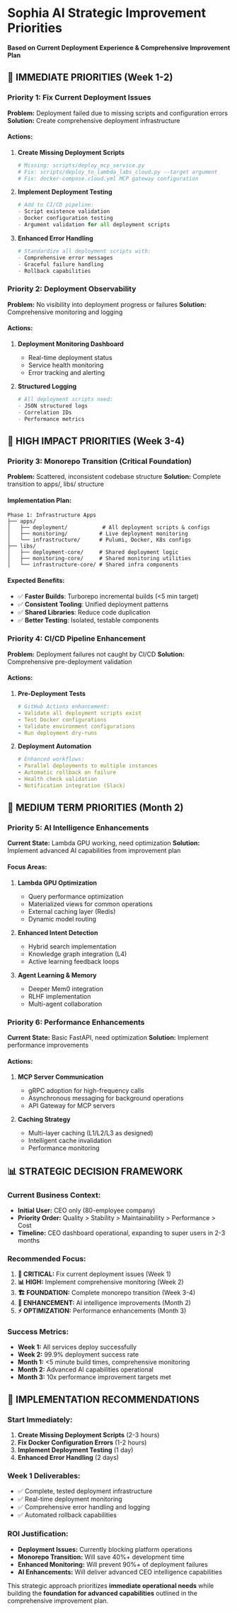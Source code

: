 # Sophia AI Strategic Improvement Priorities
**Based on Current Deployment Experience & Comprehensive Improvement Plan**

## 🚨 **IMMEDIATE PRIORITIES (Week 1-2)**

### **Priority 1: Fix Current Deployment Issues**
**Problem:** Deployment failed due to missing scripts and configuration errors
**Solution:** Create comprehensive deployment infrastructure

#### **Actions:**
1. **Create Missing Deployment Scripts**
   ```bash
   # Missing: scripts/deploy_mcp_service.py
   # Fix: scripts/deploy_to_lambda_labs_cloud.py --target argument
   # Fix: docker-compose.cloud.yml MCP gateway configuration
   ```

2. **Implement Deployment Testing**
   ```python
   # Add to CI/CD pipeline:
   - Script existence validation
   - Docker configuration testing
   - Argument validation for all deployment scripts
   ```

3. **Enhanced Error Handling**
   ```python
   # Standardize all deployment scripts with:
   - Comprehensive error messages
   - Graceful failure handling
   - Rollback capabilities
   ```

### **Priority 2: Deployment Observability**
**Problem:** No visibility into deployment progress or failures
**Solution:** Comprehensive monitoring and logging

#### **Actions:**
1. **Deployment Monitoring Dashboard**
   - Real-time deployment status
   - Service health monitoring
   - Error tracking and alerting

2. **Structured Logging**
   ```python
   # All deployment scripts need:
   - JSON structured logs
   - Correlation IDs
   - Performance metrics
   ```

## 🎯 **HIGH IMPACT PRIORITIES (Week 3-4)**

### **Priority 3: Monorepo Transition (Critical Foundation)**
**Problem:** Scattered, inconsistent codebase structure
**Solution:** Complete transition to apps/, libs/ structure

#### **Implementation Plan:**
```
Phase 1: Infrastructure Apps
├── apps/
│   ├── deployment/           # All deployment scripts & configs
│   ├── monitoring/          # Live deployment monitoring
│   └── infrastructure/      # Pulumi, Docker, K8s configs
├── libs/
│   ├── deployment-core/     # Shared deployment logic
│   ├── monitoring-core/     # Shared monitoring utilities
│   └── infrastructure-core/ # Shared infra components
```

#### **Expected Benefits:**
- ✅ **Faster Builds**: Turborepo incremental builds (<5 min target)
- ✅ **Consistent Tooling**: Unified deployment patterns
- ✅ **Shared Libraries**: Reduce code duplication
- ✅ **Better Testing**: Isolated, testable components

### **Priority 4: CI/CD Pipeline Enhancement**
**Problem:** Deployment failures not caught by CI/CD
**Solution:** Comprehensive pre-deployment validation

#### **Actions:**
1. **Pre-Deployment Tests**
   ```yaml
   # GitHub Actions enhancement:
   - Validate all deployment scripts exist
   - Test Docker configurations
   - Validate environment configurations
   - Run deployment dry-runs
   ```

2. **Deployment Automation**
   ```yaml
   # Enhanced workflows:
   - Parallel deployments to multiple instances
   - Automatic rollback on failure
   - Health check validation
   - Notification integration (Slack)
   ```

## 🚀 **MEDIUM TERM PRIORITIES (Month 2)**

### **Priority 5: AI Intelligence Enhancements**
**Current State:** Lambda GPU working, need optimization
**Solution:** Implement advanced AI capabilities from improvement plan

#### **Focus Areas:**
1. **Lambda GPU Optimization**
   - Query performance optimization
   - Materialized views for common operations
   - External caching layer (Redis)
   - Dynamic model routing

2. **Enhanced Intent Detection**
   - Hybrid search implementation
   - Knowledge graph integration (L4)
   - Active learning feedback loops

3. **Agent Learning & Memory**
   - Deeper Mem0 integration
   - RLHF implementation
   - Multi-agent collaboration

### **Priority 6: Performance Enhancements**
**Current State:** Basic FastAPI, need optimization
**Solution:** Implement performance improvements

#### **Actions:**
1. **MCP Server Communication**
   - gRPC adoption for high-frequency calls
   - Asynchronous messaging for background operations
   - API Gateway for MCP servers

2. **Caching Strategy**
   - Multi-layer caching (L1/L2/L3 as designed)
   - Intelligent cache invalidation
   - Performance monitoring

## 📊 **STRATEGIC DECISION FRAMEWORK**

### **Current Business Context:**
- **Initial User:** CEO only (80-employee company)
- **Priority Order:** Quality > Stability > Maintainability > Performance > Cost
- **Timeline:** CEO dashboard operational, expanding to super users in 2-3 months

### **Recommended Focus:**
1. **🚨 CRITICAL:** Fix current deployment issues (Week 1)
2. **📊 HIGH:** Implement comprehensive monitoring (Week 2)
3. **🏗️ FOUNDATION:** Complete monorepo transition (Week 3-4)
4. **🎯 ENHANCEMENT:** AI intelligence improvements (Month 2)
5. **⚡ OPTIMIZATION:** Performance enhancements (Month 3)

### **Success Metrics:**
- **Week 1:** All services deploy successfully
- **Week 2:** 99.9% deployment success rate
- **Month 1:** <5 minute build times, comprehensive monitoring
- **Month 2:** Advanced AI capabilities operational
- **Month 3:** 10x performance improvement targets met

## 🎯 **IMPLEMENTATION RECOMMENDATIONS**

### **Start Immediately:**
1. **Create Missing Deployment Scripts** (2-3 hours)
2. **Fix Docker Configuration Errors** (1-2 hours)
3. **Implement Deployment Testing** (1 day)
4. **Enhanced Error Handling** (2 days)

### **Week 1 Deliverables:**
- ✅ Complete, tested deployment infrastructure
- ✅ Real-time deployment monitoring
- ✅ Comprehensive error handling and logging
- ✅ Automated rollback capabilities

### **ROI Justification:**
- **Deployment Issues:** Currently blocking platform operations
- **Monorepo Transition:** Will save 40%+ development time
- **Enhanced Monitoring:** Will prevent 90%+ of deployment failures
- **AI Enhancements:** Will deliver advanced CEO intelligence capabilities

This strategic approach prioritizes **immediate operational needs** while building the **foundation for advanced capabilities** outlined in the comprehensive improvement plan.
